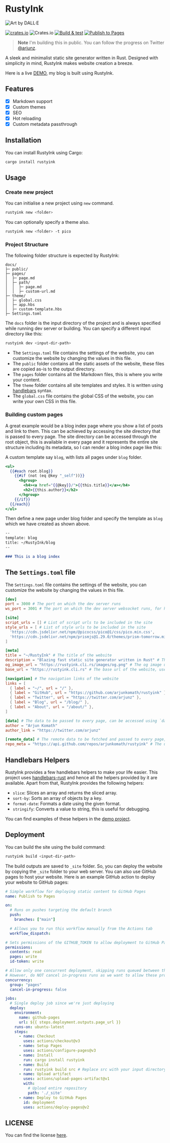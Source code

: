 # RustyInk

![Art by DALL·E](https://rustyink.cli.rs/images/og.png)

[![crates.io](https://img.shields.io/crates/v/rustyink)](https://crates.io/crates/rustyink)
![Crates.io](https://img.shields.io/crates/d/rustyink)
[![Build & test](https://github.com/arjunkomath/RustyInk/actions/workflows/build_test.yml/badge.svg)](https://github.com/arjunkomath/RustyInk/actions/workflows/build_test.yml)
[![Publish to Pages](https://github.com/arjunkomath/RustyInk/actions/workflows/publish.yml/badge.svg)](https://github.com/arjunkomath/RustyInk/actions/workflows/publish.yml)

> **Note**
> I'm building this in public. You can follow the progress on Twitter [@arjunz](https://twitter.com/arjunz).

A sleek and minimalist static site generator written in Rust. Designed with simplicity in mind, RustyInk makes website creation a breeze.

Here is a live [DEMO](https://techulus.xyz), my blog is built using RustyInk.

## Features

- [x] Markdown support
- [x] Custom themes
- [x] SEO
- [x] Hot reloading
- [x] Custom metadata passthrough

## Installation

You can install RustyInk using Cargo:

```bash
cargo install rustyink
```

## Usage

### Create new project

You can initialise a new project using `new` command.

```bash
rustyink new <folder>
```

You can optionally specify a theme also.

```bash
rustyink new <folder> -t pico
```



### Project Structure

The following folder structure is expected by RustyInk:

```
docs/
├─ public/
├─ pages/
│  ├─ page.md
│  ├─ path/
│  │  ├─ page.md
│  │  ├─ custom-url.md
├─ theme/
│  ├─ global.css
│  ├─ app.hbs
│  ├─ custom-template.hbs
├─ Settings.toml
```

The `docs` folder is the input directory of the project and is always specified while running dev server or building. You can specify a different input directory like this:

```bash
rustyink dev <input-dir-path>
```

- The `Settings.toml` file contains the settings of the website, you can customize the website by changing the values in this file.
- The `public` folder contains all the static assets of the website, these files are copied as-is to the output directory.
- The `pages` folder contains all the Markdown files, this is where you write your content.
- The `theme` folder contains all site templates and styles. It is written using [handlebars](https://handlebarsjs.com/guide/) syntax.
- The `global.css` file contains the global CSS of the website, you can write your own CSS in this file.

### Building custom pages

A great example would be a blog index page where you show a list of posts and link to them. This can be achieved by accessing the site directory that is passed to every page.
The site directory can be accessed through the root object, this is available in every page and it represents the entire site structure including its metadata, so I can render a blog index page like this:

A custom template say `blog`, with lists all pages under `blog` folder.

```handlebars
<ul>
  {{#each root.blog}}
    {{#if (not (eq @key "_self"))}}
      <hgroup>
        <h4><a href="{{@key}}/">{{this.title}}</a></h4>
        <h2>{{this.author}}</h2>
      </hgroup>
    {{/if}}
  {{/each}}
</ul>
```

Then define a new page under blog folder and specify the template as `blog` which we have created as shown above.

```md
--
template: blog
title: ~/RustyInk/blog
--

### This is a blog index
```

## The `Settings.toml` file

The `Settings.toml` file contains the settings of the website, you can customize the website by changing the values in this file.

```toml
[dev]
port = 3000 # The port on which the dev server runs
ws_port = 3001 # The port on which the dev server websocket runs, for hot reloading

[site]
script_urls = [] # List of script urls to be included in the site
style_urls = [ # List of style urls to be included in the site
  'https://cdn.jsdelivr.net/npm/@picocss/pico@1/css/pico.min.css',
  'https://cdn.jsdelivr.net/npm/prismjs@1.29.0/themes/prism-tomorrow.min.css',
]

[meta]
title = "~/RustyInk" # The title of the website
description = "Blazing fast static site generator written in Rust" # The description of the website
og_image_url = "https://rustyink.cli.rs/images/og.png" # The og image url of the website
base_url = "https://rustyink.cli.rs" # The base url of the website, used for building sitemap

[navigation] # The navigation links of the website
links = [
  { label = "~/", url = "/" },
  { label = "GitHub", url = "https://github.com/arjunkomath/rustyink" },
  { label = "Twitter", url = "https://twitter.com/arjunz" },
  { label = "Blog", url = "/blog/" },
  { label = "About", url = "/about/" },
]

[data] # The data to be passed to every page, can be accessed using `data` object in every page
author = "Arjun Komath"
author_link = "https://twitter.com/arjunz"

[remote_data] # The remote data to be fetched and passed to every page, can be accessed using `remote_data` object
repo_meta = "https://api.github.com/repos/arjunkomath/rustyink" # The url of the remote data
```

## Handlebars Helpers

RustyInk provides a few handlebars helpers to make your life easier. This project uses [handlebars-rust](https://crates.io/crates/handlebars) and hence all the helpers provided by it are available. Apart from that, RustyInk provides the following helpers:

- `slice`: Slices an array and returns the sliced array.
- `sort-by`: Sorts an array of objects by a key.
- `format-date`: Formats a date using the given format.
- `stringify`: Converts a value to string, this is useful for debugging.

You can find examples of these helpers in the [demo project](https://github.com/techulus/blog).

## Deployment

You can build the site using the build command:

```bash
rustyink build <input-dir-path>
```

The build outputs are saved to `_site` folder. So, you can deploy the website by copying the `_site` folder to your web server. You can also use GitHub pages to host your website. Here is an example GitHub action to deploy your website to GitHub pages:

```yaml
# Simple workflow for deploying static content to GitHub Pages
name: Publish to Pages

on:
  # Runs on pushes targeting the default branch
  push:
    branches: ["main"]

  # Allows you to run this workflow manually from the Actions tab
  workflow_dispatch:

# Sets permissions of the GITHUB_TOKEN to allow deployment to GitHub Pages
permissions:
  contents: read
  pages: write
  id-token: write

# Allow only one concurrent deployment, skipping runs queued between the run in-progress and latest queued.
# However, do NOT cancel in-progress runs as we want to allow these production deployments to complete.
concurrency:
  group: "pages"
  cancel-in-progress: false

jobs:
  # Single deploy job since we're just deploying
  deploy:
    environment:
      name: github-pages
      url: ${{ steps.deployment.outputs.page_url }}
    runs-on: ubuntu-latest
    steps:
      - name: Checkout
        uses: actions/checkout@v3
      - name: Setup Pages
        uses: actions/configure-pages@v3
      - name: Install
        run: cargo install rustyink
      - name: Build
        run: rustyink build src # Replace src with your input directory
      - name: Upload artifact
        uses: actions/upload-pages-artifact@v1
        with:
          # Upload entire repository
          path: './_site'
      - name: Deploy to GitHub Pages
        id: deployment
        uses: actions/deploy-pages@v2
```

## LICENSE

You can find the license [here](https://github.com/arjunkomath/RustyInk/blob/main/LICENSE).
